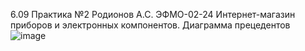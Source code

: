 6.09 Практика №2
Родионов А.С. ЭФМО-02-24
Интернет-магазин приборов и электронных компонентов. Диаграмма прецедентов
![image](https://github.com/user-attachments/assets/ca976f2f-2bcd-4705-8730-f7c6cbef6b5c)
